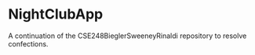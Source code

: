 # NightClubApp
A continuation of the CSE248BieglerSweeneyRinaldi repository to resolve confections.
